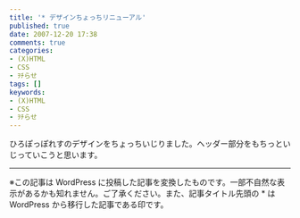 ```yaml
---
title: '* デザインちょっちリニューアル'
published: true
date: 2007-12-20 17:38
comments: true
categories:
- (X)HTML
- CSS
- ｦﾁらせ
tags: []
keywords:
- (X)HTML
- CSS
- ｦﾁらせ
---
```

ひろぽっぽれすのデザインをちょっちいじりました。ヘッダー部分をもちっといじっていこうと思います。

---
※この記事は WordPress に投稿した記事を変換したものです。一部不自然な表示があるかも知れません。ご了承ください。また、記事タイトル先頭の * は WordPress から移行した記事である印です。
